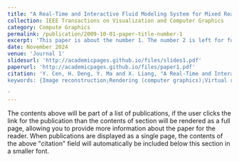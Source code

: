 ```yaml
---
title: "A Real-Time and Interactive Fluid Modeling System for Mixed Reality"
collection: IEEE Transactions on Visualization and Computer Graphics
category: Compute Graphics
permalink: /publication/2009-10-01-paper-title-number-1
excerpt: 'This paper is about the number 1. The number 2 is left for future work.'
date: November 2024
venue: 'Journal 1'
slidesurl: 'http://academicpages.github.io/files/slides1.pdf'
paperurl: 'http://academicpages.github.io/files/paper1.pdf'
citation: 'Y. Cen, H. Deng, Y. Ma and X. Liang, "A Real-Time and Interactive Fluid Modeling System for Mixed Reality," in IEEE Transactions on Visualization and Computer Graphics, vol. 30, no. 11, pp. 7310-7320, Nov. 2024, doi: 10.1109/TVCG.2024.3456140.
keywords: {Image reconstruction;Rendering (computer graphics);Virtual reality;Real-time systems;Fluid dynamics;Estimation;Mixed reality;fluid modeling;mixed reality;differentiable rendering},

'
---
```


The contents above will be part of a list of publications, if the user clicks the link for the publication than the contents of section will be rendered as a full page, allowing you to provide more information about the paper for the reader. When publications are displayed as a single page, the contents of the above "citation" field will automatically be included below this section in a smaller font.
